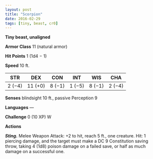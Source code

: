 ```yaml
---
layout: post
title: "Scorpion"
date: 2016-02-29
tags: [tiny, beast, cr0]
---
```


**Tiny beast, unaligned**

**Armor Class** 11 (natural armor)

**Hit Points** 1 (1d4 − 1)

**Speed** 10 ft.

|   STR   |   DEX   |   CON   |   INT   |   WIS   |   CHA   |
|:-----:|:-----:|:-----:|:-----:|:-----:|:-----:|
| 2 (−4) | 11 (+0) | 8 (−1) | 1 (−5) | 8 (−1) | 2 (−4) |

**Senses** blindsight 10 ft., passive Perception 9 

**Languages** — 

**Challenge** 0 (10 XP) W

**Actions** 

***Sting.*** Melee Weapon Attack: +2 to hit, reach 5 ft., one creature. Hit: 1 piercing damage, and the target must make a DC 9 Constitution saving throw, taking 4 (1d8) poison damage on a failed save, or half as much damage on a successful one.